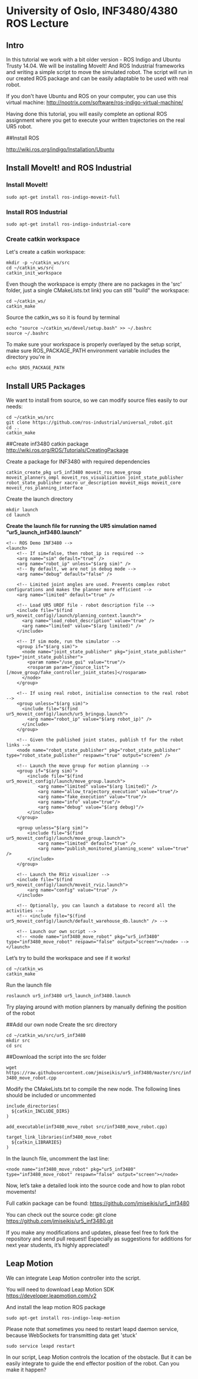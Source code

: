 # University of Oslo, INF3480/4380 ROS Lecture

## Intro
In this tutorial we work with a bit older version - ROS Indigo and Ubuntu Trusty 14.04. We will be installing MoveIt! And ROS Industrial frameworks and writing a simple script to move the simulated robot. The script will run in our created ROS package and can be easily adaptable to be used with real robot.

If you don't have Ubuntu and ROS on your computer, you can use this virtual machine: http://nootrix.com/software/ros-indigo-virtual-machine/

Having done this tutorial, you will easily complete an optional ROS assignment where you get to execute your written trajectories on the real UR5 robot.

##Install ROS

http://wiki.ros.org/indigo/Installation/Ubuntu

## Install MoveIt! and ROS Industrial

### Install MoveIt!

`sudo apt-get install ros-indigo-moveit-full`

### Install ROS Industrial

`sudo apt-get install ros-indigo-industrial-core`

### Create catkin workspace
Let's create a catkin workspace:
```
mkdir -p ~/catkin_ws/src
cd ~/catkin_ws/src
catkin_init_workspace
```
Even though the workspace is empty (there are no packages in the 'src' folder, just a single CMakeLists.txt link) you can still "build" the workspace:
```
cd ~/catkin_ws/
catkin_make
```

Source the catkin_ws so it is found by terminal
```
echo "source ~/catkin_ws/devel/setup.bash" >> ~/.bashrc
source ~/.bashrc
```
To make sure your workspace is properly overlayed by the setup script, make sure ROS_PACKAGE_PATH environment variable includes the directory you're in

`echo $ROS_PACKAGE_PATH`

## Install UR5 Packages
We want to install from source, so we can modify source files easily to our needs:
```
cd ~/catkin_ws/src
git clone https://github.com/ros-industrial/universal_robot.git
cd ..
catkin_make
```

##Create inf3480 catkin package
http://wiki.ros.org/ROS/Tutorials/CreatingPackage

Create a package for INF3480 with required dependencies

`catkin_create_pkg ur5_inf3480 moveit_ros_move_group moveit_planners_ompl moveit_ros_visualization joint_state_publisher robot_state_publisher xacro ur_description moveit_msgs moveit_core moveit_ros_planning_interface`

Create the launch directory
```
mkdir launch
cd launch
```
**Create the launch file for running the UR5 simulation named “ur5_launch_inf3480.launch”**
```
<!-- ROS Demo INF3480 -->
<launch>
    <!-- If sim=false, then robot_ip is required -->
    <arg name="sim" default="true" />
    <arg name="robot_ip" unless="$(arg sim)" />
    <!-- By default, we are not in debug mode -->
    <arg name="debug" default="false" />

    <!-- Limited joint angles are used. Prevents complex robot configurations and makes the planner more efficient -->
    <arg name="limited" default="true" />

    <!-- Load UR5 URDF file - robot description file -->
    <include file="$(find ur5_moveit_config)/launch/planning_context.launch">
      <arg name="load_robot_description" value="true" />
      <arg name="limited" value="$(arg limited)" />
    </include>

    <!-- If sim mode, run the simulator -->
    <group if="$(arg sim)">
      <node name="joint_state_publisher" pkg="joint_state_publisher" type="joint_state_publisher">
        <param name="/use_gui" value="true"/>
        <rosparam param="/source_list">[/move_group/fake_controller_joint_states]</rosparam>
      </node>
    </group>

    <!-- If using real robot, initialise connection to the real robot -->
    <group unless="$(arg sim)">
      <include file="$(find ur5_moveit_config)/launch/ur5_bringup.launch">
        <arg name="robot_ip" value="$(arg robot_ip)" />
      </include>
    </group>

    <!-- Given the published joint states, publish tf for the robot links -->
    <node name="robot_state_publisher" pkg="robot_state_publisher" type="robot_state_publisher" respawn="true" output="screen" />

    <!-- Launch the move group for motion planning -->
    <group if="$(arg sim)">
        <include file="$(find ur5_moveit_config)/launch/move_group.launch">
            <arg name="limited" value="$(arg limited)" />
            <arg name="allow_trajectory_execution" value="true"/>  
            <arg name="fake_execution" value="true"/>
            <arg name="info" value="true"/>
            <arg name="debug" value="$(arg debug)"/>
        </include>
    </group>

    <group unless="$(arg sim)">
        <include file="$(find ur5_moveit_config)/launch/move_group.launch">
            <arg name="limited" default="true" />
            <arg name="publish_monitored_planning_scene" value="true" />
        </include>
    </group>

    <!-- Launch the RViz visualizer -->
    <include file="$(find ur5_moveit_config)/launch/moveit_rviz.launch">
        <arg name="config" value="true" />
    </include>

    <!-- Optionally, you can launch a database to record all the activities -->
    <!-- <include file="$(find ur5_moveit_config)/launch/default_warehouse_db.launch" /> -->

    <!-- Launch our own script -->
    <!-- <node name="inf3480_move_robot" pkg="ur5_inf3480" type="inf3480_move_robot" respawn="false" output="screen"></node> -->
</launch>
```
Let’s try to build the workspace and see if it works!
```
cd ~/catkin_ws
catkin_make
```
Run the launch file

`roslaunch ur5_inf3480 ur5_launch_inf3480.launch`

Try playing around with motion planners by manually defining the position of the robot

##Add our own node
Create the src directory
```
cd ~/catkin_ws/src/ur5_inf3480
mkdir src
cd src
```
##Download the script into the src folder

`wget https://raw.githubusercontent.com/jmiseikis/ur5_inf3480/master/src/inf3480_move_robot.cpp`

Modify the CMakeLists.txt to compile the new node. The following lines should be included or uncommented
```
include_directories(
  ${catkin_INCLUDE_DIRS}
)
```
`add_executable(inf3480_move_robot src/inf3480_move_robot.cpp)`
```
target_link_libraries(inf3480_move_robot
  ${catkin_LIBRARIES}
)
```
In the launch file, uncomment the last line:

`<node name="inf3480_move_robot" pkg="ur5_inf3480" type="inf3480_move_robot" respawn="false" output="screen"></node>`

Now, let’s take a detailed look into the source code and how to plan robot movements!

Full catkin package can be found:
https://github.com/jmiseikis/ur5_inf3480

You can check out the source code:
git clone https://github.com/jmiseikis/ur5_inf3480.git

If you make any modifications and updates, please feel free to fork the repository and send pull request! Especially as suggestions for additions for next year students, it’s highly appreciated!

## Leap Motion

We can integrate Leap Motion controller into the script.

You will need to download Leap Motion SDK https://developer.leapmotion.com/v2

And install the leap motion ROS package

`sudo apt-get install ros-indigo-leap-motion`

Please note that sometimes you need to restart leapd daemon service, because WebSockets for transmitting data get 'stuck'

`sudo service leapd restart`

In our script, Leap Motion controls the location of the obstacle. But it can be easily integrate to guide the end effector position of the robot. Can you make it happen?
